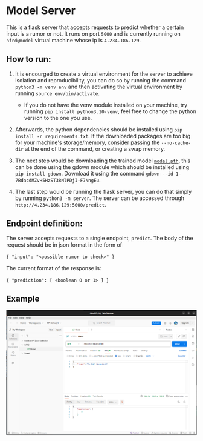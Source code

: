 # Model Server
This is a flask server that accepts requests to predict whether a certain input is a rumor or not. It runs on port `5000` and is currently running on `nfrd@model` virtual machine whose ip is `4.234.186.129`.

## How to run:
1. It is encourged to create a virtual environment for the server to achieve isolation and reproducibility, you can do so by running the command `python3 -m venv env` and then activating the virtual environment by running `source env/bin/activate`.

    * If you do not have the venv module installed on your machine, try running `pip install python3.10-venv`, feel free to change the python version to the one you use.

2. Afterwards, the python dependencies should be installed using `pip install -r requirements.txt`. If the downloaded packages are too big for your machine's storage/memory, consider passing the `--no-cache-dir` at the end of the command, or creating a swap memory.

3. The next step would be downloading the trained model [`model.pth`](https://drive.google.com/file/d/1-7BdacdMZvH5HzST38NlPDjI-F7NngEu/view), this can be done using the gdown module which should be installed using `pip install gdown`. Download it using the command `gdown --id 1-7BdacdMZvH5HzST38NlPDjI-F7NngEu`.

4. The last step would be running the flask server, you can do that simply by running `python3 -m server`. The server can be accessed through `http://4.234.186.129:5000/predict`.

## Endpoint definition:
The server accepts requests to a single endpoint, `predict`. The body of the request should be in json format in the form of

`{
    "input": "<possible rumor to check>"
}`

The current format of the response is:

`{
    "prediction": [
        <boolean 0 or 1>
    ]
}`

## Example
![](API_Call_Example.png)